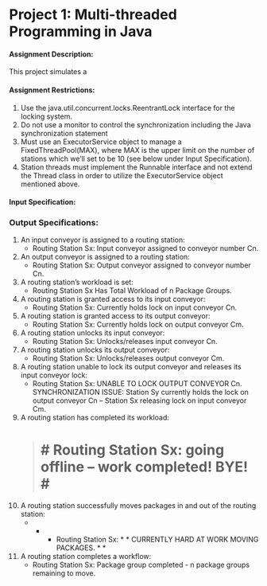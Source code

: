 # Project 1: Multi-threaded Programming in Java

#### Assignment Description: 
This project simulates a 

#### Assignment Restrictions: 

1. Use the java.util.concurrent.locks.ReentrantLock interface for the locking system.
2. Do not use a monitor to control the synchronization including the Java synchronization statement
3. Must use an ExecutorService object to manage a FixedThreadPool(MAX), where MAX is the upper limit on the number of stations which we’ll set to be 10 (see below under Input Specification).
4. Station threads must implement the Runnable interface and not extend the Thread class in order to utilize the ExecutorService object mentioned above.

#### Input Specification: 

### Output Specifications:

1. An input conveyor is assigned to a routing station:
    - Routing Station Sx: Input conveyor assigned to conveyor number Cn.
2. An output conveyor is assigned to a routing station:
    - Routing Station Sx: Output conveyor assigned to conveyor number Cn.
3. A routing station’s workload is set:
    - Routing Station Sx Has Total Workload of n Package Groups.
4. A routing station is granted access to its input conveyor:
    - Routing Station Sx: Currently holds lock on input conveyor Cn.
5. A routing station is granted access to its output conveyor:
    - Routing Station Sx: Currently holds lock on output conveyor Cm.
6. A routing station unlocks its input conveyor:
    - Routing Station Sx: Unlocks/releases input conveyor Cn.
7. A routing station unlocks its output conveyor:
    - Routing Station Sx: Unlocks/releases output conveyor Cm.
8. A routing station unable to lock its output conveyor and releases its input conveyor lock:
    - Routing Station Sx: UNABLE TO LOCK OUTPUT CONVEYOR Cn. SYNCHRONIZATION ISSUE: Station Sy currently holds the lock on output conveyor Cn – Station Sx releasing lock on input conveyor Cm.
9. A routing station has completed its workload:
    > # # Routing Station Sx: going offline – work completed! BYE! # #
10. A routing station successfully moves packages in and out of the routing station:
    - * * Routing Station Sx: * * CURRENTLY HARD AT WORK MOVING PACKAGES. * *
11. A routing station completes a workflow:
    - Routing Station Sx: Package group completed - n package groups remaining to move.
